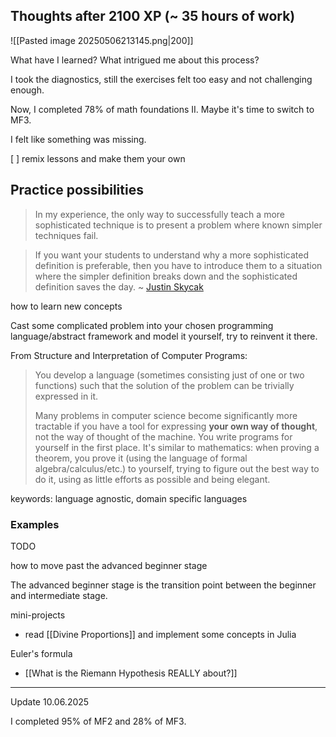 ## Thoughts after 2100 XP (~ 35 hours of work)

![[Pasted image 20250506213145.png|200]]

What have I learned? What intrigued me about this process?

I took the diagnostics, still the exercises felt too easy and not challenging enough.

Now, I completed 78% of math foundations II. Maybe it's time to switch to MF3.

I felt like something was missing.

[ ] remix lessons and make them your own

## Practice possibilities

> In my experience, the only way to successfully teach a more sophisticated technique is to present a problem where known simpler techniques fail.

> If you want your students to understand why a more sophisticated definition is preferable, then you have to introduce them to a situation where the simpler definition breaks down and the sophisticated definition saves the day. ~ [Justin Skycak](https://www.justinmath.com/the-only-way-to-successfully-teach-a-more-sophisticated-technique/)

how to learn new concepts

Cast some complicated problem into your chosen programming language/abstract framework and model it yourself, try to reinvent it there.

From Structure and Interpretation of Computer Programs:

> You develop a language (sometimes consisting just of one or two functions) such that the solution of the problem can be trivially expressed in it.
> 
> Many problems in computer science become significantly more tractable if you have a tool for expressing __your own way of thought__, not the way of thought of the machine. You write programs for yourself in the first place. It's similar to mathematics: when proving a theorem, you prove it (using the language of formal algebra/calculus/etc.) to yourself, trying to figure out the best way to do it, using as little efforts as possible and being elegant.

keywords: language agnostic, domain specific languages
### Examples

TODO

how to move past the advanced beginner stage

The advanced beginner stage is the transition point between the beginner and intermediate stage.

mini-projects
- read [[Divine Proportions]] and implement some concepts in Julia

Euler's formula
- [[What is the Riemann Hypothesis REALLY about?]]

---

Update 10.06.2025

I completed 95% of MF2 and 28% of MF3.


